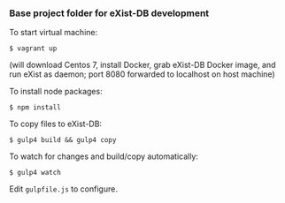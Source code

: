 ### Base project folder for eXist-DB development

To start virtual machine:

```$ vagrant up```

(will download Centos 7, install Docker, grab eXist-DB Docker image, and run eXist as daemon; port 8080 forwarded to localhost on host machine)

To install node packages:

```$ npm install```

To copy files to eXist-DB:

```$ gulp4 build && gulp4 copy```

To watch for changes and build/copy automatically:

```$ gulp4 watch```

Edit `gulpfile.js` to configure.
